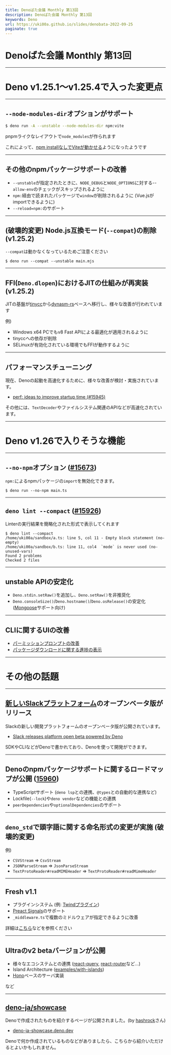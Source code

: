 ```yaml
---
title: Denoばた会議 Monthly 第13回
description: Denoばた会議 Monthly 第13回
keywords: Deno
url: https://uki00a.github.io/slides/denobata-2022-09-25
paginate: true
---
```


# Denoばた会議 Monthly 第13回

<!-- _class: lead -->

---

# Deno v1.25.1〜v1.25.4で入った変更点

<!-- _class: lead -->

---

## `--node-modules-dir`オプションがサポート

```bash
$ deno run -A --unstable --node-modules-dir npm:vite
```

pnpmライクなレイアウトで`node_modules`が作られます

これによって、[npm installなしでViteが動かせる](https://github.com/bartlomieju/vite-deno-example)ようになったようです

---

## その他のnpmパッケージサポートの改善
    
- `--unstable`が指定されたときに、`NODE_DEBUG`と`NODE_OPTIONS`に対する--`allow-env`のチェックがスキップされるように
- `npm:`経由で読まれたパッケージで`window`が削除されるように (Vue.jsがimportできるように)
- `--reload=npm:`のサポート

---

## (**破壊的変更**) Node.js互換モード(`--compat`)の削除 (v1.25.2)

`--compat`は動かなくなっているためご注意ください

```shell
$ deno run --compat --unstable main.mjs
```

---

## FFI(`Deno.dlopen`)におけるJITの仕組みが再実装 (v1.25.2)

JITの基盤が[tinycc](https://github.com/TinyCC/tinycc)から[dynasm-rs](https://github.com/CensoredUsername/dynasm-rs)ベースへ移行し、様々な改善が行われています

例)

- Windows x64 PCでもv8 Fast APIによる最適化が適用されるように
- tinyccへの依存が削除
- SELinuxが有効化されている環境でもFFIが動作するように

---

## パフォーマンスチューニング

現在、Denoの起動を高速化するために、様々な改善が検討・実施されています。

- [perf: ideas to improve startup time (#15945)](https://github.com/denoland/deno/issues/15945)

その他には、`TextDecoder`やファイルシステム関連のAPIなどが高速化されています。

---

# Deno v1.26で入りそうな機能

<!-- _class: lead -->

---

## `--no-npm`オプション ([#15673](https://github.com/denoland/deno/pull/15673))

`npm:`によるnpmパッケージの`import`を無効化できます。

```shell
$ deno run --no-npm main.ts
```

---

## `deno lint --compact` ([#15926](https://github.com/denoland/deno/pull/15926))

Linterの実行結果を簡略化された形式で表示してくれます

```shell
$ deno lint --compact
/home/uki00a/sandbox/a.ts: line 5, col 11 - Empty block statement (no-empty)
/home/uki00a/sandbox/b.ts: line 11, col4  `mode` is never used (no-unused-vars)
Found 2 problems
Checked 2 files
```

---

## unstable APIの安定化

- `Deno.stdin.setRaw()`を追加し、`Deno.setRaw()`を非推奨化
- `Deno.consoleSize()`/`Deno.hostname()`/`Deno.osRelease()`の安定化 ([Mongoose](https://github.com/Automattic/mongoose)サポート向け)

---

## CLIに関するUIの改善

- [パーミッションプロンプトの改善](https://github.com/denoland/deno/pull/15907)
- [パッケージダウンロードに関する進捗の表示](https://github.com/denoland/deno/pull/15814)

---

# その他の話題

<!-- _class: lead -->

---

## [新しいSlackプラットフォーム](https://api.slack.com/future)のオープンベータ版がリリース

Slackの新しい開発プラットフォームのオープンベータ版が公開されています。

- [Slack releases platform open beta powered by Deno](https://deno.com/blog/slack-open-beta)

SDKやCLIなどがDenoで書かれており、Denoを使って開発ができます。

---

## Denoのnpmパッケージサポートに関するロードマップが公開 ([15960](https://github.com/denoland/deno/issues/15960))

- TypeScriptサポート (`deno lsp`との連携、`@types`との自動的な連携など)
- Lockfile(`--lock`)や`deno vendor`などの機能との連携
- `peerDependencies`や`optionalDependencies`のサポート

---

## `deno_std`で頭字語に関する命名形式の変更が実施 (**破壊的変更**)

例)

- `CSVStream` => `CsvStream`
- `JSONParseStream` => `JsonParseStream`
- `TextProtoReader#readMIMEHeader` => `TextProtoReader#readMimeHeader`

---

## Fresh v1.1

- プラグインシステム (例: [Twindプラグイン](https://github.com/denoland/fresh/blob/1.1.0/plugins/twind.ts))
- [Preact Signals](https://preactjs.com/blog/introducing-signals/)のサポート
- `_middleware.ts`で複数のミドルウェアが指定できるように改善

詳細は[こちら](https://uki00a.github.io/deno-weekly/articles/fresh/v1.1)などを参照ください

---

## Ultraのv2 betaバージョンが公開

- 様々なエコシステムとの連携 ([react-query](https://github.com/exhibitionist-digital/ultra/tree/v2.0.0-alpha.0/examples/with-react-query), [react-router](https://github.com/exhibitionist-digital/ultra/tree/v2.0.0-alpha.0/examples/with-react-router)など...)
- Island Architecture ([examples/with-islands](https://github.com/exhibitionist-digital/ultra/tree/v2.0.0-beta.6/examples/with-islands))
- [Hono](https://github.com/honojs/hono)ベースのサーバ実装

など

---

## [deno-ja/showcase](https://github.com/deno-ja/showcase)

Denoで作成されたものを紹介するページが公開されました。(by [hashrock](https://github.com/hashrock)さん)

- [deno-ja-showcase.deno.dev](https://deno-ja-showcase.deno.dev/)

Denoで何か作成されているものなどがありましたら、こちらから紹介いただけるとよいかもしれません。

